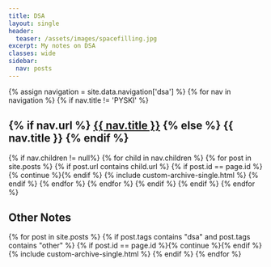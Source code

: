 ```yaml
---
title: DSA
layout: single
header:
  teaser: /assets/images/spacefilling.jpg
excerpt: My notes on DSA
classes: wide
sidebar:
  nav: posts
---
```


{% assign navigation = site.data.navigation['dsa'] %}
{% for nav in navigation %}
{% if nav.title != 'PYSKI' %}
  <h2>
    {% if nav.url %}
      <a href="{{ nav.url | relative_url }}" rel="permalink">{{ nav.title }}</a>
    {% else %}
      {{ nav.title }}
    {% endif %}
  </h2>
  {% if nav.children != null%}
    {% for child in nav.children %}
        {% for post in site.posts %}
          {% if post.url contains child.url %}
              {% if post.id == page.id %}{% continue %}{% endif %}
              {% include custom-archive-single.html %}
          {% endif %}
        {% endfor %}
    {% endfor %}
  {% endif %}
{% endif %}
{% endfor %}

## Other Notes

{% for post in site.posts %}
  {% if post.tags contains "dsa" and post.tags contains "other" %}
      {% if post.id == page.id %}{% continue %}{% endif %}
      {% include custom-archive-single.html %}
  {% endif %}
{% endfor %}
